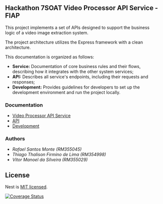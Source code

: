 ## Hackathon 7SOAT Video Processor API Service - FIAP

This project implements a set of APIs designed to support the business logic of a video image extraction system.

The project architecture utilizes the Express framework with a clean architecture.

This documentation is organized as follows:

- **Service:** Documentation of core business rules and their flows, describing how it integrates with the other system services;
- **API:** Describes all service's endpoints, including their requests and responses;
- **Development:** Provides guidelines for developers to set up the development environment and run the project locally.

### Documentation

- [Video Processor API Service](docs/service.md)
- [API](docs/api.md)
- [Development](docs/development.md)

### Authors

- _Rafael Santos Monte (RM355045)_
- _Thiago Thalison Firmino de Lima (RM354998)_
- _Vitor Manoel da Silveira (RM355029)_

## License

Nest is [MIT licensed](LICENSE).

[![Coverage Status](https://coveralls.io/repos/github/rafaelsmonte/tech-challenge-7soat-payment-service/badge.svg)](https://coveralls.io/github/rafaelsmonte/tech-challenge-7soat-payment-service)
